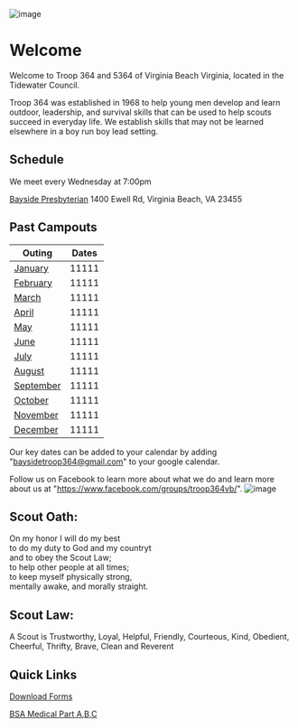 ![image](https://github.com/Troop-364/T364-web/assets/147009007/6f2c8eb4-e32a-4b68-a2a7-05ec42e8e617)


# Welcome
Welcome to Troop 364 and 5364 of Virginia Beach Virginia, located in the Tidewater Council.

Troop 364 was established in 1968 to help young men develop and learn outdoor, leadership, and survival skills that can be used to help scouts succeed in everyday life. We establish skills that may not be learned elsewhere in a boy run boy lead setting.


## Schedule
We meet every Wednesday at 7:00pm 

[Bayside Presbyterian](https://www.baysidepresby.org) 1400 Ewell Rd, Virginia Beach, VA 23455

## Past Campouts

|Outing   |Dates|
|------   |-----|
|[January](./campouts/January-Outing.md)  |11111|
|[February](./campouts/February-Outing.md) |11111|
|[March](./campouts/March-Outing.md)|11111|
|[April](./campouts/April-Outing.md)|11111|
|[May](./campouts/May-Outing.md)|11111|
|[June](./campouts/June-Outing.md)|11111|
|[July](./campouts/July-Outing-(Summer-Camp).md)|11111|
|[August](./campouts/August-Outing.md)|11111|
|[September](./campouts/September-Outing.md)|11111|
|[October](./campouts/October-Outing.md)|11111|
|[November](./campouts/November-Outing.md)|11111|
|[December](./campouts/December-Outing.md)|11111|

Our key dates can be added to your calendar by adding "baysidetroop364@gmail.com" to your google calendar.

Follow us on Facebook to learn more about what we do and learn more about us at "https://www.facebook.com/groups/troop364vb/".
![image](https://github.com/Troop-364/T364-web/assets/147009007/0c154f41-9252-456f-807d-e3625d26d45f)



## Scout Oath:
On my honor I will do my best\
to do my duty to God and my countryt\
and to obey the Scout Law;\
to help other people at all times;\
to keep myself physically strong,\
mentally awake, and morally straight.



## Scout Law: 
A Scout is Trustworthy, Loyal, Helpful, Friendly, Courteous, Kind, Obedient, Cheerful, Thrifty, Brave, Clean and Reverent

## Quick Links

[Download Forms](https://github.com/Troop-364/T364-web/tree/main/docs/forms)

[BSA Medical Part A,B,C](https://www.scouting.org/health-and-safety/ahmr/)
